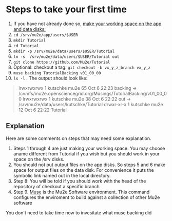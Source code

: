 # Steps to take your first time


1. If you have not already done so, [make your working space on the app and data disks:](https://mu2ewiki.fnal.gov/wiki/LoginTutorial#Mu2e_Disks)
1. ```cd /srv/mu2e/app/users/$USER```
1. ```mkdir Tutorial```
1. ```cd Tutorial```
1. ```mkdir -p /srv/mu2e/data/users/$USER/Tutorial```
1. ```ln -s  /srv/mu2e/data/users/$USER/Tutorial out```
1. ```git clone https://github.com/Mu2e/Tutorial```
1. Optional: checkout a tag:  ```git checkout -b vx_y_z_branch vx_y_z```
1. ```muse backing TutorialBacking v01_00_00```
1. ```ls -l``` .  The output should look like:


>lrwxrwxrwx 1 kutschke mu2e 65 Oct  6 22:23 backing -> /cvmfs/mu2e.opensciencegrid.org/Musings/TutorialBacking/v01_00_00
lrwxrwxrwx 1 kutschke mu2e 38 Oct  6 22:22 out -> /srv/mu2e/data/users/kutschke/Tutorial
drwxr-xr-x 1 kutschke mu2e 12 Oct  6 22:22 Tutorial


## Explanation

Here are some comments on steps that may need some explanation.

1. Steps 1 through 4 are just making your working space.  You may choose aname different from Tutorial if you wish but you should work in your space on the /srv disks.
1. You should not put output files on the app disks. So steps 5 and 6 make space for output files on the data disk. For convenience it puts the symbolic link named out in the local directory.
1. Step 8: You will be told if you should work with the head of the repository of checkout a specific branch
1. Step 9. [Muse](https://mu2ewiki.fnal.gov/wiki/Muse) is the Mu2e Software environment.  This command configures the enviroment to build against a collection of other Mu2e software

You don't need to take time now to invesitate what muse backing did

